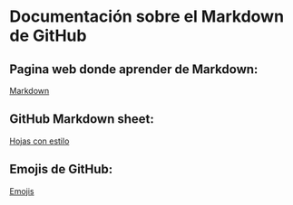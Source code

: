 # Documentación sobre el Markdown de GitHub


## Pagina web donde aprender de Markdown:

  [Markdown](http://Markdowntutorial.com)

## GitHub Markdown sheet:

[Hojas con estilo](http://https://docs.github.com/en) 

## Emojis de GitHub:

[Emojis](https://www.webfx.com/tools/emoji-cheat-sheet/)



